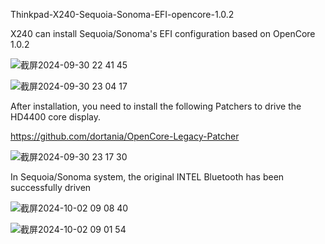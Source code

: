 Thinkpad-X240-Sequoia-Sonoma-EFI-opencore-1.0.2

X240 can install Sequoia/Sonoma's EFI configuration based on OpenCore 1.0.2

![截屏2024-09-30 22 41 45](https://github.com/user-attachments/assets/a8674bca-08df-45cf-b06e-7c92d554f5de)

![截屏2024-09-30 23 04 17](https://github.com/user-attachments/assets/925e0c09-6c36-4856-903a-e01c0a06f10a)


After installation, you need to install the following Patchers to drive the HD4400 core display.

https://github.com/dortania/OpenCore-Legacy-Patcher

![截屏2024-09-30 23 17 30](https://github.com/user-attachments/assets/6937f70c-7364-474f-970b-4bcec858e64b)


In Sequoia/Sonoma system, the original INTEL Bluetooth has been successfully driven 

![截屏2024-10-02 09 08 40](https://github.com/user-attachments/assets/b65997ed-8c05-4e11-9504-741b1ce75290)

![截屏2024-10-02 09 01 54](https://github.com/user-attachments/assets/48923bd7-e548-49a5-9a84-8d05edb7794d)


